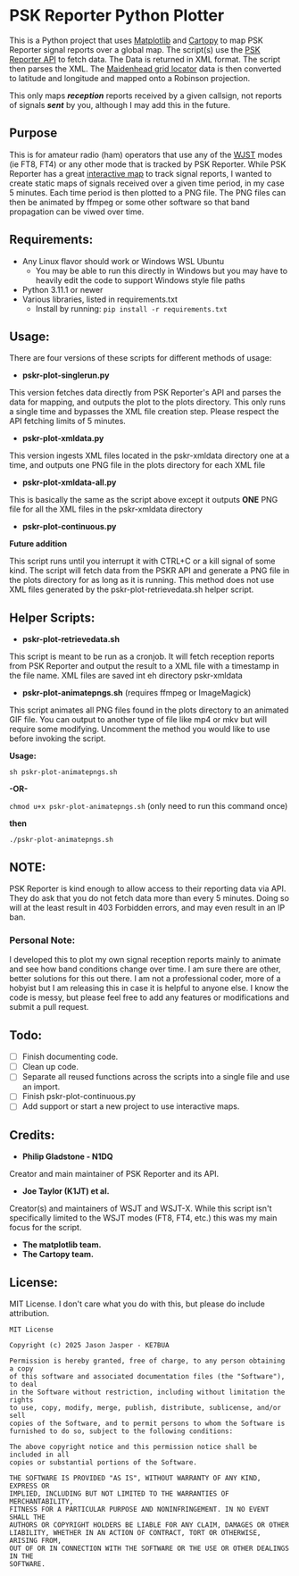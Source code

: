 # PSK Reporter Python Plotter

This is a Python project that uses [Matplotlib](https://matplotlib.org/) and [Cartopy](https://scitools.org.uk/cartopy/docs/latest/) to map PSK Reporter signal reports over a global map. The script(s) use the [PSK Reporter API](https://pskreporter.info/pskdev.html) to fetch data. The Data is returned in XML format. The script then parses the XML. The [Maidenhead grid locator](https://en.wikipedia.org/wiki/Maidenhead_Locator_System) data is then converted to latitude and longitude and mapped onto a Robinson projection.

This only maps **_reception_** reports received by a given callsign, not reports of signals **_sent_** by you, although I may add this in the future.

## Purpose

This is for amateur radio (ham) operators that use any of the [WJST](https://wsjt.sourceforge.io/) modes (ie FT8, FT4) or any other mode that is tracked by PSK Reporter. While PSK Reporter has a great [interactive map](https://pskreporter.info/pskmap.html) to track signal reports, I wanted to create static maps of signals received over a given time period, in my case 5 minutes. Each time period is then plotted to a PNG file. The PNG files can then be animated by ffmpeg or some other software so that band propagation can be viwed over time.

## Requirements:
- Any Linux flavor should work or Windows WSL Ubuntu
  - You may be able to run this directly in Windows but you may have to heavily edit the code to support Windows style file paths
- Python 3.11.1 or newer
- Various libraries, listed in requirements.txt
  - Install by running: `pip install -r requirements.txt` 

## Usage:

There are four versions of these scripts for different methods of usage:

- **pskr-plot-singlerun.py**

This version fetches data directly from PSK Reporter's API and parses the data for mapping, and outputs the plot to the plots directory. This only runs a single time and bypasses the XML file creation step. Please respect the API fetching limits of 5 minutes.
- **pskr-plot-xmldata.py**

This version ingests XML files located in the pskr-xmldata directory one at a time, and outputs one PNG file in the plots directory for each XML file
- **pskr-plot-xmldata-all.py**

This is basically the same as the script above except it outputs **ONE** PNG file for all the XML files in the pskr-xmldata directory

- **pskr-plot-continuous.py**

**Future addition**

This script runs until you interrupt it with CTRL+C or a kill signal of some kind. The script will fetch data from the PSKR API and generate a PNG file in the plots directory for as long as it is running. This method does not use XML files generated by the pskr-plot-retrievedata.sh helper script.

## Helper Scripts:
- **pskr-plot-retrievedata.sh**

This script is meant to be run as a cronjob. It will fetch reception reports from PSK Reporter and output the result to a XML file with a timestamp in the file name. XML files are saved int eh directory pskr-xmldata
- **pskr-plot-animatepngs.sh** (requires ffmpeg or ImageMagick)

This script animates all PNG files found in the plots directory to an animated GIF file.
You can output to another type of file like mp4 or mkv but will require some modifying.
Uncomment the method you would like to use before invoking the script.

**Usage:**

`sh pskr-plot-animatepngs.sh`

**-OR-**

`chmod u+x pskr-plot-animatepngs.sh` (only need to run this command once)

**then**

`./pskr-plot-animatepngs.sh`

## **NOTE:**
PSK Reporter is kind enough to allow access to their reporting data via API. They do ask that you do not fetch data more than every 5 minutes. Doing so will at the least result in 403 Forbidden errors, and may even result in an IP ban.

### Personal Note:
I developed this to plot my own signal reception reports mainly to animate and see how band conditions change over time. I am sure there are other, better solutions for this out there. I am not a professional coder, more of a hobyist but I am releasing this in case it is helpful to anyone else. I know the code is messy, but please feel free to add any features or modifications and submit a pull request.

## Todo:
- [ ] Finish documenting code.
- [ ] Clean up code.
- [ ] Separate all reused functions across the scripts into a single file and use an import.
- [ ] Finish pskr-plot-continuous.py
- [ ] Add support or start a new project to use interactive maps.

## Credits:
- **Philip Gladstone - N1DQ**

Creator and main maintainer of PSK Reporter and its API.

- **Joe Taylor (K1JT) et al.**

Creator(s) and maintainers of WSJT and WSJT-X. While this script isn't specifically limited to the WSJT modes (FT8, FT4, etc.) this was my main focus for the script.

- **The matplotlib team.**
- **The Cartopy team.**

## License:

MIT License. I don't care what you do with this, but please do include attribution.

```
MIT License

Copyright (c) 2025 Jason Jasper - KE7BUA

Permission is hereby granted, free of charge, to any person obtaining a copy
of this software and associated documentation files (the "Software"), to deal
in the Software without restriction, including without limitation the rights
to use, copy, modify, merge, publish, distribute, sublicense, and/or sell
copies of the Software, and to permit persons to whom the Software is
furnished to do so, subject to the following conditions:

The above copyright notice and this permission notice shall be included in all
copies or substantial portions of the Software.

THE SOFTWARE IS PROVIDED "AS IS", WITHOUT WARRANTY OF ANY KIND, EXPRESS OR
IMPLIED, INCLUDING BUT NOT LIMITED TO THE WARRANTIES OF MERCHANTABILITY,
FITNESS FOR A PARTICULAR PURPOSE AND NONINFRINGEMENT. IN NO EVENT SHALL THE
AUTHORS OR COPYRIGHT HOLDERS BE LIABLE FOR ANY CLAIM, DAMAGES OR OTHER
LIABILITY, WHETHER IN AN ACTION OF CONTRACT, TORT OR OTHERWISE, ARISING FROM,
OUT OF OR IN CONNECTION WITH THE SOFTWARE OR THE USE OR OTHER DEALINGS IN THE
SOFTWARE.
```